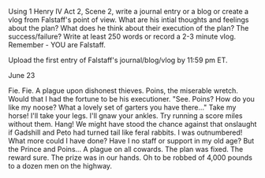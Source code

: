 Using 1 Henry IV Act 2, Scene 2, write a journal entry or a blog or create a vlog from Falstaff's point of view. What are his intial thoughts and feelings about the plan? What does he think about their execution of the plan? The success/failure? Write at least 250 words or record a 2-3 minute vlog. Remember - YOU are Falstaff.

Upload the first entry of Falstaff's journal/blog/vlog by 11:59 pm ET.


June 23

Fie. Fie. A plague upon dishonest thieves. Poins, the miserable wretch. Would that I had the fortune to be his executioner. "See. Poins? How do you like my noose? What a lovely set of garters you have there..." Take my horse! I'll take your legs. I'll gnaw your ankles. Try running a score miles without them. Hang! We might have stood the chance against that onslaught if Gadshill and Peto had turned tail like feral rabbits. I was outnumbered! What more could I have done? Have I no staff or support in my old age? But the Prince and Poins... A plague on all cowards. The plan was fixed. The reward sure. The prize was in our hands. Oh to be robbed of 4,000 pounds to a dozen men on the highway.
